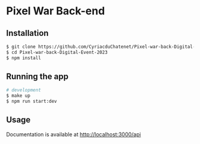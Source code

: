 # Pixel War Back-end

## Installation

```bash
$ git clone https://github.com/CyriacduChatenet/Pixel-war-back-Digital-Event-2023.git
$ cd Pixel-war-back-Digital-Event-2023
$ npm install
```

## Running the app

```bash
# development
$ make up
$ npm run start:dev
```
## Usage

Documentation is available at [http://localhost:3000/api](http://localhost:3000/api)